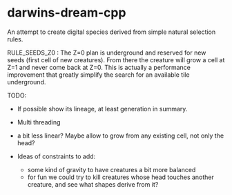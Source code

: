 darwins-dream-cpp
=================

An attempt to create digital species derived from simple natural selection rules.



RULE_SEEDS_Z0 :
The Z=0 plan is underground and reserved for new seeds (first cell of new creatures).
From there the creature will grow a cell at Z=1 and never come back at Z=0.
This is actually a performance improvement that greatly simplify the search for an available tile underground.


TODO:

- If possible show its lineage, at least generation in summary.

- Multi threading

- a bit less linear? Maybe allow to grow from any existing cell, not only the head?

- Ideas of constraints to add:
  * some kind of gravity to have creatures a bit more balanced
  * for fun we could try to kill creatures whose head touches another creature, and see what shapes derive from it?
